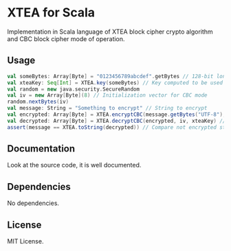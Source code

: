 # XTEA for Scala
Implementation in Scala language of XTEA block cipher crypto algorithm and CBC block cipher mode of operation.

## Usage
```scala
val someBytes: Array[Byte] = "0123456789abcdef".getBytes // 128-bit long
val xteaKey: Seq[Int] = XTEA.key(someBytes) // Key computed to be used in encryption/decryption
val random = new java.security.SecureRandom
val iv = new Array[Byte](8) // Initialization vector for CBC mode
random.nextBytes(iv)
val message: String = "Something to encrypt" // String to encrypt
val encrypted: Array[Byte] = XTEA.encryptCBC(message.getBytes("UTF-8"), iv, xteaKey) // Perform encryption
val decrypted: Array[Byte] = XTEA.decryptCBC(encrypted, iv, xteaKey) // Perform decryption
assert(message == XTEA.toString(decrypted)) // Compare not encrypted string to decrypted string
```

## Documentation
Look at the source code, it is well documented.

## Dependencies
No dependencies.

## License
MIT License.
